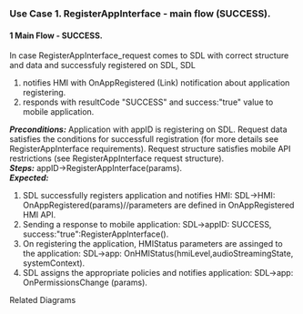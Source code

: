 ### Use Case 1. RegisterAppInterface - main flow (SUCCESS).

#### 1 **Main Flow - SUCCESS.**
In case RegisterAppInterface_request comes to SDL with correct structure and data and successfuly registered on SDL, SDL
1) notifies HMI with OnAppRegistered (Link) notification about application registering.   
2) responds with resultCode "SUCCESS" and success:"true" value to mobile application.

**_Preconditions:_**
Application with appID is registering on SDL.
Request data satisfies the conditions for successfull registration (for more details see RegisterAppInterface requirements).
Request structure satisfies mobile API restrictions (see RegisterAppInterface request structure).   
**_Steps:_** appID->RegisterAppInterface(params).   
_**Expected:**_   
1) SDL successfully registers application and notifies HMI:
SDL->HMI: OnAppRegistered(params)//parameters are defined in OnAppRegistered HMI API.   
2) Sending a response to mobile application:
SDL->appID: SUCCESS, success:"true":RegisterAppInterface().   
3) On registering the application, HMIStatus parameters are assinged to the application:
SDL->app: OnHMIStatus(hmiLevel,audioStreamingState, systemContext).   
4) SDL assigns the appropriate policies and notifies application:
SDL->app: OnPermissionsChange (params).

Related Diagrams
